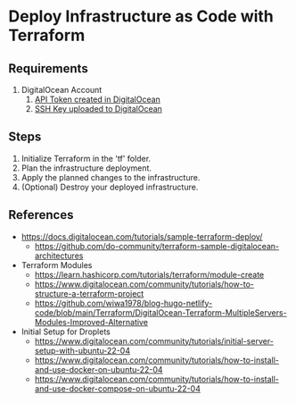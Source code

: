 # Deploy Infrastructure as Code with Terraform

## Requirements

1. DigitalOcean Account
   1. [API Token created in DigitalOcean](https://docs.digitalocean.com/reference/api/create-personal-access-token/)
   2. [SSH Key uploaded to DigitalOcean](https://docs.digitalocean.com/products/droplets/how-to/add-ssh-keys/to-team/)

## Steps

1. Initialize Terraform in the 'tf' folder.
2. Plan the infrastructure deployment.
3. Apply the planned changes to the infrastructure.
4. (Optional) Destroy your deployed infrastructure.

## References

- <https://docs.digitalocean.com/tutorials/sample-terraform-deploy/>
  - <https://github.com/do-community/terraform-sample-digitalocean-architectures>
- Terraform Modules
  - <https://learn.hashicorp.com/tutorials/terraform/module-create>
  - <https://www.digitalocean.com/community/tutorials/how-to-structure-a-terraform-project>
  - <https://github.com/wiwa1978/blog-hugo-netlify-code/blob/main/Terraform/DigitalOcean-Terraform-MultipleServers-Modules-Improved-Alternative>
- Initial Setup for Droplets
  - <https://www.digitalocean.com/community/tutorials/initial-server-setup-with-ubuntu-22-04>
  - <https://www.digitalocean.com/community/tutorials/how-to-install-and-use-docker-on-ubuntu-22-04>
  - <https://www.digitalocean.com/community/tutorials/how-to-install-and-use-docker-compose-on-ubuntu-22-04>
